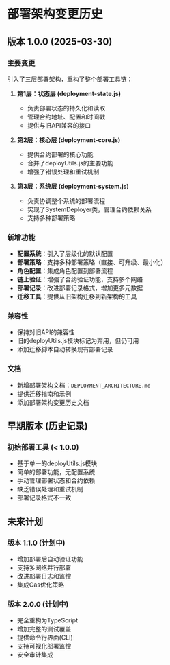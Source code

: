 # 部署架构变更历史

## 版本 1.0.0 (2025-03-30)

### 主要变更

引入了三层部署架构，重构了整个部署工具链：

1. **第1层：状态层 (deployment-state.js)**
   - 负责部署状态的持久化和读取
   - 管理合约地址、配置和时间戳
   - 提供与旧API兼容的接口

2. **第2层：核心层 (deployment-core.js)**
   - 提供合约部署的核心功能
   - 合并了deployUtils.js的主要功能
   - 增强了错误处理和重试机制

3. **第3层：系统层 (deployment-system.js)**
   - 负责协调整个系统的部署流程
   - 实现了SystemDeployer类，管理合约依赖关系
   - 支持多种部署策略

### 新增功能

- **配置系统**：引入了层级化的默认配置
- **部署策略**：支持多种部署策略（直接、可升级、最小化）
- **角色配置**：集成角色配置到部署流程
- **链上验证**：增强了合约验证功能，支持多个网络
- **部署记录**：改进部署记录格式，增加更多元数据
- **迁移工具**：提供从旧架构迁移到新架构的工具

### 兼容性

- 保持对旧API的兼容性
- 旧的deployUtils.js模块标记为弃用，但仍可用
- 添加迁移脚本自动转换现有部署记录

### 文档

- 新增部署架构文档：`DEPLOYMENT_ARCHITECTURE.md`
- 提供迁移指南和示例
- 添加部署架构变更历史文档

## 早期版本 (历史记录)

### 初始部署工具 (< 1.0.0)

- 基于单一的deployUtils.js模块
- 简单的部署功能，无配置系统
- 手动管理部署状态和合约依赖
- 缺乏错误处理和重试机制
- 部署记录格式不一致

## 未来计划

### 版本 1.1.0 (计划中)

- 增加部署后自动验证功能
- 支持多网络并行部署
- 改进部署日志和监控
- 集成Gas优化策略

### 版本 2.0.0 (计划中)

- 完全重构为TypeScript
- 增加完整的测试覆盖
- 提供命令行界面(CLI)
- 支持可视化部署监控
- 安全审计集成 